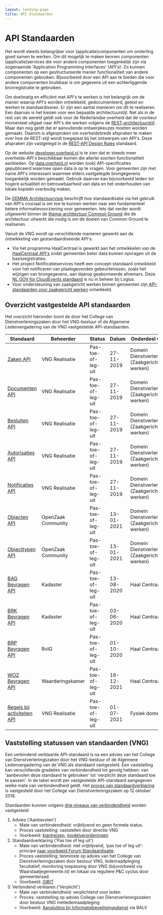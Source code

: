 ```yaml
---
layout: landing-page
title: API Standaarden
---
```


# API Standaarden

Het wordt steeds belangrijker voor (applicatie)componenten om onderling goed samen te werken. Om dit mogelijk te maken kennen componenten (applicatie)services die voor andere componenten toegankelijk zijn via zogenaamde 'Application Programming Interfaces' (API's). Zo kunnen componenten op een gestructureerde manier functionaliteit van andere componenten gebruiken. Bijvoorbeeld door een API aan te bieden die voor andere componenten bruikbaar is om gegevens uit een achterliggende bronregistratie te gebruiken.

Om doelmatig en efficiënt met API's te werken is het belangrijk om de manier waarop API's worden ontwikkeld, gedocumenteerd, getest en werken te standaardiseren. Er zijn een aantal manieren om dit te realiseren. Een daarvan is het kiezen voor een bepaalde architectuurstijl. Net als in de rest van de wereld geldt ook voor de Nederlandse overheid dat de voorkeur momenteel uitgaat naar API's die werken volgens de [REST-architectuurstijl](https://en.wikipedia.org/wiki/Representational_state_transfer) . Maar dan nog geldt dat er aanvullende ontwerpkeuzes moeten worden gemaakt. Daarom is afgesproken om overheidsbrede afspraken te maken over hoe de REST-stijl wordt toegepast bij het ontwerpen van API's. Deze afspraken zijn vastgelegd in de [REST-API Design Rules](https://www.forumstandaardisatie.nl/open-standaarden/rest-api-design-rules) standaard.

Op de website [ developer.overheid.nl](https://developer.overheid.nl) is te zien dat er steeds meer overheids-API's beschikbaar komen die allerlei soorten functionaliteit aanbieden. Op [data.overheid.nl](https://data.overheid.nl/) worden (ook) API-specificaties gepubliceerd waarmee open data is op te vragen. Voor gemeenten zijn met name API's interessant waarmee elders vastgelegde brongegevens toegankelijk worden gemaakt. Gebruik daarvan kan bijvoorbeeld leiden tot hogere actualiteit en betrouwbaarheid van data en het onderhouden van lokale kopieën overbodig maken. 

De [GEMMA Architectuurvisie](https://www.gemmaonline.nl/index.php/Architectuurvisie) beschrijft hoe standaardisatie via het gebruik van API's cruciaal is om toe te kunnen werken naar een fundamenteel betere informatievoorziening voor gemeenten. Iets dat verder wordt uitgewerkt binnen de [thema-architectuur Common Ground](https://www.gemmaonline.nl/index.php/Thema-architectuur_Common_Ground) die de architectuur uitwerkt die nodig is om de doelen van Common Ground te realiseren. 

Vanuit de VNG wordt op verschillende manieren gewerkt aan de ontwikkeling van gestandaardiseerde API's: 

* Via het programma HaalCentraal is gewerkt aan het ontwikkelen van de [HaalCentraal API's](https://vng-realisatie.github.io/Haal-Centraal/) zodat gemeenten beter data kunnen opvragen uit de basisregistraties. 
* Het project Notificatieservices heeft een concept-standaard ontwikkeld voor het notificeren van plaatsgevonden gebeurtenissen, zoals het wijzigen van brongegevens, aan daarop geabonneerde afnemers. Deze [NL GOV for CloudEvents standaard](https://logius.nl/domeinen/gegevensuitwisseling/nl-gov-profile-cloudevents) is nu in beheer bij Logius. 
* Voor ondersteuning van zaakgericht werken binnen gemeenten zijn [API-standaarden voor zaakgericht werken](https://vng.nl/projecten/zaakgericht-werken-api) ontwikkeld.

## Overzicht vastgestelde API standaarden
Het overzicht hieronder toont de door het College van Dienstverleningszaken door het VNG-bestuur of de Algemene Ledenvergadering van de VNG vastgestelde API-standaarden.

| Standaard | Beheerder | Status | Datum | Onderdeel van |
| --- | --- | --- | --- | --- |
| [Zaken API](https://vng-realisatie.github.io/gemma-zaken/) | VNG Realisatie | Pas-toe-of-leg-uit | 27-11-2019 | Domein Dienstverlening (Zaakgericht werken)     |
| [Documenten API](https://catalogi-api.vng.cloud)               | VNG Realisatie        | Pas-toe-of-leg-uit   | 27-11-2019 | Domein Dienstverlening (Zaakgericht werken) |
| [Besluiten API](https://besluiten-api.vng.cloud)               | VNG Realisatie        | Pas-toe-of-leg-uit   | 27-11-2019 | Domein Dienstverlening (Zaakgericht werken) |
| [Autorisaties API](https://catalogi-api.vng.cloud)             | VNG Realisatie        | Pas-toe-of-leg-uit   | 27-11-2019 | Domein Dienstverlening (Zaakgericht werken) |
| [Notificaties API](https://notificaties-api.vng.cloud)          | VNG Realisatie        | Pas-toe-of-leg-uit   | 27-11-2019 | Domein Dienstverlening (Zaakgericht werken) |
| [Objecten API](https://github.com/maykinmedia/objects-api/)                | OpenZaak Community       | Pas-toe-of-leg-uit   | 13-01-2021 | Domein Dienstverlening (Zaakgericht werken) |
| [Objecttypen API](https://github.com/maykinmedia/objecttypes-api)            | OpenZaak Community       | Pas-toe-of-leg-uit   | 13-01-2021 | Domein Dienstverlening (Zaakgericht werken) |
| [BAG Bevragen API](https://github.com/VNG-Realisatie/Haal-Centraal-BAG-bevragen/)          | Kadaster        | Pas-toe-of-leg-uit   | 13-08-2020 | Haal Centraal |
| [BRK Bevragen API  ](https://github.com/VNG-Realisatie/Haal-Centraal-BRK-bevragen/)      | Kadaster        | Pas-toe-of-leg-uit   | 03-06-2020 | Haal Centraal |
| [BRP Bevragen API](https://github.com/BRP-API/Haal-Centraal-BRP-bevragen/) |	RvIG        | Pas-toe-of-leg-uit   | 01-10-2020 | Haal Centraal |
| [WOZ Bevragen API](https://github.com/VNG-Realisatie/Haal-Centraal-WOZ-bevragen/) |	Waarderingskamer        | Pas-toe-of-leg-uit   | 16-12-2021 | Haal Centraal |
| [Regels bij activiteiten API](https://github.com/VNG-Realisatie/Regels-bij-activiteiten) | VNG Realisatie        | Pas-toe-of-leg-uit   | 01-07-2021 | Fysiek domein |

## Vaststelling statussen van standaarden (VNG)
Een verbindend verklaarde API-standaard is na een advies van het College van Dienstverleningszaken door het VNG-bestuur of de Algemene Ledenvergadering van de VNG als standaard vastgesteld. Een vaststelling kan verschillende gradaties van verbindendheid tot gevolg hebben: van 'aanbevolen deze standaard te gebruiken' tot 'verplicht deze standaard toe te passen'. In de tabel wordt per vastgestelde API-standaard aangegeven welke mate van verbindendheid geldt. Het [proces van standaardverklaring](https://vng.nl/brieven/proces-standaardverklaring) is vastgesteld door het College van Dienstverleningszaken op 12 oktober 2018. 

Standaarden kunnen volgens [drie niveaus van verbindendheid](https://vng.nl/sites/default/files/brieven/2018/attachments/08_notitie_proces_standaardverklaring_versie_cie_i_en_bestuur.pdf) worden vastgesteld:
1. Advies ('Aanbevolen')
    - Mate van verbindendheid: vrijblijvend en geen formele status.
    - Proces vaststelling: vaststellen door directie VNG
    - Voorbeeld: [klantreizen](https://vng.nl/artikelen/klantreizen), [modelverordeningen](https://vng.nl/rubrieken/onderwerpen/modelverordeningen)
2. Standaardverklaring ('Pas toe of leg uit')
    - Mate van verbindendheid: niet vrijblijvend, ‘pas toe of leg uit’-principe [ naar voorbeeld Forum Standaardisatie](https://www.forumstandaardisatie.nl/node/229).
    - Proces vaststelling: tenminste op advies van het College van Dienstverleningszaken door bestuur VNG, ledenraadpleging facultatief, monitoring toepassing door VNG (bijvoorbeeld via Waarstaatjegemeente.nl) en lokaal via reguliere P&C cyclus door gemeenteraad.
    - Voorbeeld: [GIBIT](https://vng.nl/projecten/gibit)
3. Verbindend verklaren ('Verplicht')
    - Mate van verbindendheid: verplichtend voor leden
    - Proces: vaststelling op advies College van Dienstverleningszaken door bestuur VNG metledenraadpleging
    - Voorbeeld: [Aansluiting bij Informatiebeveiligingsdienst](https://vng.nl/projecten/informatieveiligheid) via BALV
